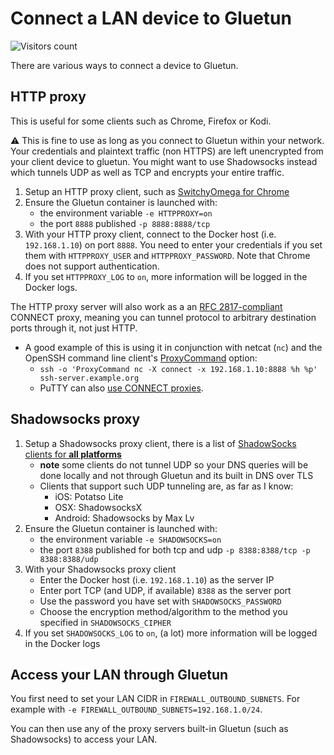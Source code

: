 # Connect a LAN device to Gluetun

![Visitors count](https://visitor-badge.laobi.icu/badge?page_id=gluetun.setup.connect-to-gluetun)

There are various ways to connect a device to Gluetun.

## HTTP proxy

This is useful for some clients such as Chrome, Firefox or Kodi.

⚠️ This is fine to use as long as you connect to Gluetun within your network. Your credentials and plaintext traffic (non HTTPS) are left unencrypted from your client device to gluetun. You might want to use Shadowsocks instead which tunnels UDP as well as TCP and encrypts your entire traffic.

1. Setup an HTTP proxy client, such as [SwitchyOmega for Chrome](https://chrome.google.com/webstore/detail/proxy-switchyomega/padekgcemlokbadohgkifijomclgjgif?hl=en)
1. Ensure the Gluetun container is launched with:
    - the environment variable `-e HTTPPROXY=on`
    - the port `8888` published `-p 8888:8888/tcp`
1. With your HTTP proxy client, connect to the Docker host (i.e. `192.168.1.10`) on port `8888`. You need to enter your credentials if you set them with `HTTPPROXY_USER` and `HTTPPROXY_PASSWORD`. Note that Chrome does not support authentication.
1. If you set `HTTPPROXY_LOG` to `on`, more information will be logged in the Docker logs.

The HTTP proxy server will also work as a an [RFC 2817-compliant](https://www.rfc-editor.org/rfc/rfc2817#section-5.2) CONNECT proxy, meaning you can tunnel protocol to arbitrary destination ports through it, not just HTTP.

- A good example of this is using it in conjunction with netcat (`nc`) and the OpenSSH command line client's [ProxyCommand](https://man.openbsd.org/ssh_config#ProxyCommand) option:
  - `ssh -o 'ProxyCommand nc -X connect -x 192.168.1.10:8888 %h %p' ssh-server.example.org`
  - PuTTY can also [use CONNECT proxies](https://the.earth.li/~sgtatham/putty/0.80/htmldoc/Chapter4.html#config-proxy).
  
## Shadowsocks proxy

1. Setup a Shadowsocks proxy client, there is a list of [ShadowSocks clients for **all platforms**](https://shadowsocks.org/doc/getting-started.html#getting-started)
    - **note** some clients do not tunnel UDP so your DNS queries will be done locally and not through Gluetun and its built in DNS over TLS
    - Clients that support such UDP tunneling are, as far as I know:
        - iOS: Potatso Lite
        - OSX: ShadowsocksX
        - Android: Shadowsocks by Max Lv
1. Ensure the Gluetun container is launched with:
    - the environment variable `-e SHADOWSOCKS=on`
    - the port `8388` published for both tcp and udp `-p 8388:8388/tcp -p 8388:8388/udp`
1. With your Shadowsocks proxy client
    - Enter the Docker host (i.e. `192.168.1.10`) as the server IP
    - Enter port TCP (and UDP, if available) `8388` as the server port
    - Use the password you have set with `SHADOWSOCKS_PASSWORD`
    - Choose the encryption method/algorithm to the method you specified in `SHADOWSOCKS_CIPHER`
1. If you set `SHADOWSOCKS_LOG` to `on`, (a lot) more information will be logged in the Docker logs

## Access your LAN through Gluetun

You first need to set your LAN CIDR in `FIREWALL_OUTBOUND_SUBNETS`.
For example with `-e FIREWALL_OUTBOUND_SUBNETS=192.168.1.0/24`.

You can then use any of the proxy servers built-in Gluetun (such as Shadowsocks) to access your LAN.

